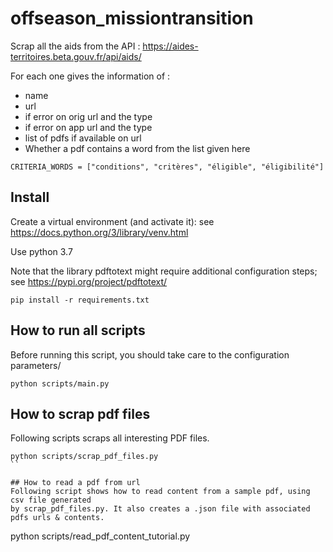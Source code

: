 # offseason_missiontransition

Scrap all the aids from the API : https://aides-territoires.beta.gouv.fr/api/aids/

For each one gives the information of :
- name
- url
- if error on orig url and the type
- if error on app url and the type
- list of pdfs if available on url
- Whether a pdf contains a word from the list given here

`CRITERIA_WORDS = ["conditions", "critères", "éligible", "éligibilité"]`

## Install

Create a virtual environment (and activate it): see https://docs.python.org/3/library/venv.html

Use python 3.7

Note that the library pdftotext might require additional configuration steps; see https://pypi.org/project/pdftotext/

```
pip install -r requirements.txt
````

## How to run all scripts
Before running this script, you should take care to the configuration parameters/ 
```
python scripts/main.py
```

## How to scrap pdf files
Following scripts scraps all interesting PDF files. 
```
python scripts/scrap_pdf_files.py
``

## How to read a pdf from url
Following script shows how to read content from a sample pdf, using csv file generated
by scrap_pdf_files.py. It also creates a .json file with associated pdfs urls & contents.
```
python scripts/read_pdf_content_tutorial.py
```